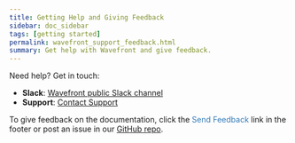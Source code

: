 ```yaml
---
title: Getting Help and Giving Feedback
sidebar: doc_sidebar
tags: [getting started]
permalink: wavefront_support_feedback.html
summary: Get help with Wavefront and give feedback.
---
```



Need help? Get in touch:
- **Slack**: [Wavefront public Slack channel](https://wavefront-public.slack.com)
- **Support**: [Contact Support](https://help.wavefront.com/hc/en-us/requests)

To give feedback on the documentation, click the <span style="color:#337AB7"><i class="fa fa-envelope-o"></i> Send Feedback</span> link in the footer or post an issue in our <a href="{{site.github_issues_path}}">GitHub repo</a>.
